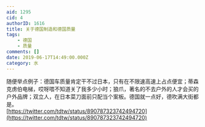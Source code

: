 ```yaml
---
aid: 1295
cid: 4
authorID: 1616
title: 关于德国制造和德国质量
tags:
    - 德国
    - 质量
comments: []
date: 2019-06-17T14:49:00.000Z
category: 水
---
```


随便举点例子：德国车质量肯定干不过日本，只有在不限速高速上占点便宜；蒂森克虏伯电梯，哎呀喂不知道关了我多少小时；狼爪，著名的不去户外的人才会买的户外品牌；双立人，在日本菜刀面前只配当个案板。德国就一点好，德吹满大街都是。  
[https://twitter.com/tdtw/status/890787323742494720](https://twitter.com/tdtw/status/890787323742494720)
